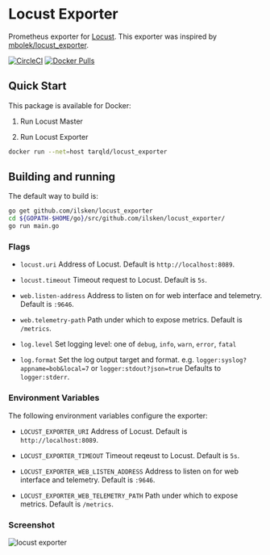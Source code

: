 # Locust Exporter

Prometheus exporter for [Locust](https://github.com/locustio/locust). This exporter was inspired by [mbolek/locust_exporter](https://github.com/mbolek/locust_exporter).

[![CircleCI](https://circleci.com/gh/ilsken/locust_exporter.svg?style=svg)](https://circleci.com/gh/ilsken/locust_exporter)
[![Docker Pulls](https://img.shields.io/docker/pulls/tarqld/locust_exporter.svg)](https://hub.docker.com/r/tarqld/locust_exporter/tags)

## Quick Start

This package is available for Docker:

1. Run Locust Master

2. Run Locust Exporter

```bash
docker run --net=host tarqld/locust_exporter
```

## Building and running

The default way to build is:

```bash
go get github.com/ilsken/locust_exporter
cd ${GOPATH-$HOME/go}/src/github.com/ilsken/locust_exporter/
go run main.go
```

### Flags

- `locust.uri`
  Address of Locust. Default is `http://localhost:8089`.

- `locust.timeout`
  Timeout request to Locust. Default is `5s`.

- `web.listen-address`
  Address to listen on for web interface and telemetry. Default is `:9646`.

- `web.telemetry-path`
  Path under which to expose metrics. Default is `/metrics`.

- `log.level`
  Set logging level: one of `debug`, `info`, `warn`, `error`, `fatal`

- `log.format`
  Set the log output target and format. e.g. `logger:syslog?appname=bob&local=7` or `logger:stdout?json=true`
  Defaults to `logger:stderr`.

### Environment Variables

The following environment variables configure the exporter:

- `LOCUST_EXPORTER_URI`
  Address of Locust. Default is `http://localhost:8089`.

- `LOCUST_EXPORTER_TIMEOUT`
  Timeout reqeust to Locust. Default is `5s`.

- `LOCUST_EXPORTER_WEB_LISTEN_ADDRESS`
  Address to listen on for web interface and telemetry. Default is `:9646`.

- `LOCUST_EXPORTER_WEB_TELEMETRY_PATH`
  Path under which to expose metrics. Default is `/metrics`.

### Screenshot

![locust exporter](locust_exporter.png)
